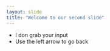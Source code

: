 ```yaml
---
layout: slide
title: "Welcome to our second slide"
---
```

* I don grab your input
* Use the left arrow to go back
